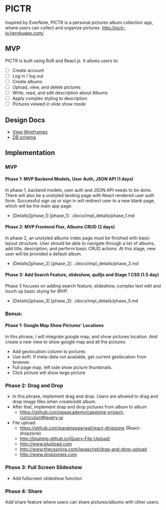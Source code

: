 # PICTR
Inspired by EverNote, PICTR is a personal pictures album collection app, where users can collect and organize pictures.
http://pictr-io.herokuapp.com/

## MVP
PICTR is built using RoR and React.js.
It allows users to:

- [ ] Create account
- [ ] Log in / log out
- [ ] Create albums
- [ ] Upload, view, and delete pictures
- [ ] Write, read, and edit description about Albums
- [ ] Apply complex styling to description
- [ ] Pictures viewed in slide show mode

## Design Docs
* [View Wireframes][view]
* [DB schema][schema]

[view]: ./docs/views.md
[schema]: ./docs/db_schema.md

## Implementation

### MVP

#### Phase 1: MVP Backend Models, User Auth, JSON API (1 days)
In phase 1, backend models, user auth and JSON API needs to be done.
There will also be a unstyled landing page with React rendered user 
auth form. Successful sign up or sign in will redirect user to a new
blank page, which will be the main app page.

* [Details][phase_1]
[phase_1]: ./docs/impl_details/phase_1.md

#### Phase 2: MVP Frontend Flux, Albums CRUD (2 days)
In phase 2, an unstyled albums index page must be finished with basic 
layout structure. User should be able to navigate through a list of
albums, add title, description, and perform basic CRUD actions.
At this stage, new user will be provided a default album.

* [Details][phase_2]
[phase_2]: ./docs/impl_details/phase_2.md

#### Phase 3: Add Search Feature, slideshow, quilljs and Stage 1 CSS (1.5 day)
Phase 3 focuses on adding search feature, slideshow, complex text edit
and touch up basic stying for MVP.

* [Details][phase_3]
[phase_3]: ./docs/impl_details/phase_3.md

### Bonus:

#### Phase 1: Google Map Show Pictures' Locations
In this phrase, I will integrate google map, and show pictures location.
And create a new view to show google map and all the pictures.

* Add geolocation column to pictures
* Use exifr. If meta-data not available, get current geolocation from
browser.
* Full page map, left side show picture thumbnails.
* Click picture will show large picture

### Phase 2: Drag and Drop
* In this phrase, implement drag and drop. Users are allowed to drag and
drop image files when create/edit album.
* After that, implement drap and drop pictures from album to album
  * https://github.com/appacademy/capstone-project-curriculum#jquery-ui
* File upload:
  * https://github.com/paramaggarwal/react-dropzone (React-dropzone)
  * http://blueimp.github.io/jQuery-File-Upload/
  * http://www.plupload.com
  * http://www.thecssninja.com/javascript/drag-and-drop-upload
  * http://www.dropzonejs.com


### Phase 3: Full Screen Slideshow
* Add fullscreen slideshow function

### Phase 4: Share
Add share feature where users can share pictures/albums with other users.


